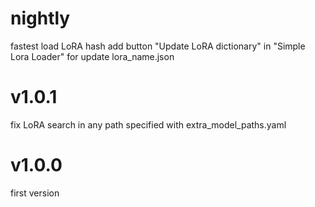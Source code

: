 # nightly
fastest load LoRA hash
add button "Update LoRA dictionary" in "Simple Lora Loader" for update lora_name.json
# v1.0.1
fix LoRA search in any path specified with extra_model_paths.yaml
# v1.0.0
first version
